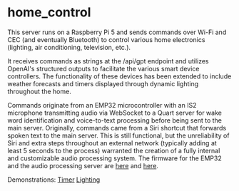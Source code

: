 # home_control

This server runs on a Raspberry Pi 5 and sends commands over Wi-Fi and CEC (and eventually Bluetooth) to control various home electronics (lighting, air conditioning, television, etc.).

It receives commands as strings at the /api/gpt endpoint and utilizes OpenAI's structured outputs to facilitate the various smart device controllers. The functionality of these devices has been extended to include weather forecasts and timers displayed through dynamic lighting throughout the home.

Commands originate from an EMP32 microcontroller with an IS2 microphone transmitting audio via WebSocket to a Quart server for wake word identification and voice-to-text processing before being sent to the main server. Originally, commands came from a Siri shortcut that forwards spoken text to the main server. This is still functional, but the unreliability of Siri and extra steps throughout an external network (typically adding at least 5 seconds to the process) warranted the creation of a fully internal and customizable audio processing system. The firmware for the EMP32 and the audio processing server are [here](https://github.com/JJGantt/ESP32-AudioRelay) and [here](https://github.com/JJGantt/voice_control).

Demonstrations:
[Timer](https://drive.google.com/file/d/1lNFXadyBaEw3cxatC6kpN1qZ_msOE1W1/view?usp=sharing)
[Lighting](https://drive.google.com/file/d/1AI8I-KzgFazXOlBAxKcvLerGa7lcSwBB/view?usp=share_link)
